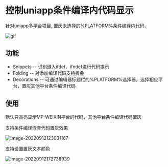 # 控制uniapp条件编译内代码显示
针对uniapp多平台项目, 置灰未选择的%PLATFORM%条件编译内代码。

![gif](https://s2.loli.net/2022/09/12/vwtxZSVuJcAGPBd.gif)



## 功能

- Snippets -- 识别键入ifdef、ifndef进行代码提示
- Folding -- 对添加编译代码支持折叠
- Decorations -- 可通过编辑器标题栏的%PLATFORM%选择器，选择相应平台，置灰其他平台条件编译代码

## 使用

默认只高亮显示MP-WEIXIN平台的代码，其他平台条件编译代码置灰

支持条件编译嵌套代码置灰效果

![image-20220912123031167](https://s2.loli.net/2022/09/12/wC2ZIg7luKoPQJH.png)

支持设置置灰文本颜色

![image-20220912172738939](https://s2.loli.net/2022/09/12/LMwRe26ItJkEAhi.png)
